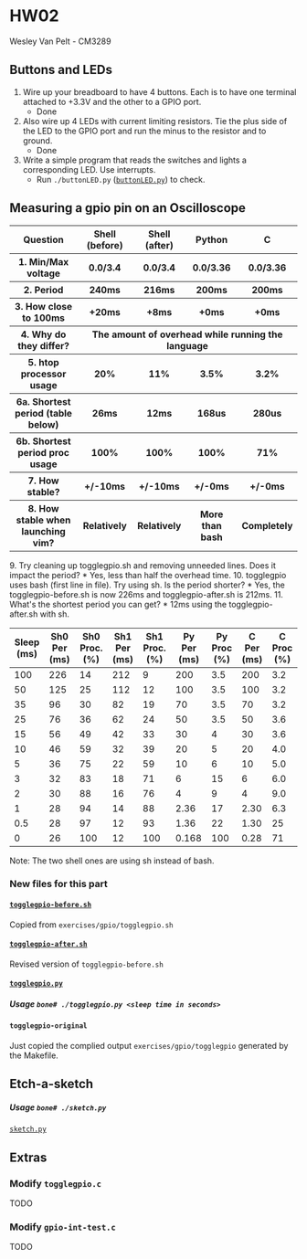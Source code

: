 # HW02
Wesley Van Pelt - CM3289

## Buttons and LEDs
1. Wire up your breadboard to have 4 buttons. Each is to have one terminal attached to +3.3V and the other to a GPIO port.
    * Done
2. Also wire up 4 LEDs with current limiting resistors. Tie the plus side of the LED to the GPIO port and run the minus to the resistor and to ground.
    * Done
3. Write a simple program that reads the switches and lights a corresponding LED. Use interrupts.
    * Run `./buttonLED.py` ([`buttonLED.py`](buttonLED.py)) to check.

## Measuring a gpio pin on an Oscilloscope
<table>
    <thead>
        <tr><th>Question</th> <th>Shell (before)</th> <th>Shell (after)</th> <th>Python</th> <th>C</th></tr>
    </thead>
    <tbody>
        <tr><th>1. Min/Max voltage</th> <th>0.0/3.4</th> <th>0.0/3.4</th> <th>0.0/3.36</th> <th>0.0/3.36</th></tr>
        <tr><th>2. Period</th> <th>240ms</th> <th>216ms</th> <th>200ms</th> <th>200ms</th></tr>
        <tr><th>3. How close to 100ms</th> <th>+20ms</th> <th>+8ms</th> <th>+0ms</th> <th>+0ms</th></tr>
        <tr><th>4. Why do they differ?</th> <th colspan=4>The amount of overhead while running the language</th></tr>
        <tr><th>5. htop processor usage</th> <th>20%</th> <th>11%</th> <th>3.5%</th> <th>3.2%</th></tr>
        <tr><th>6a. Shortest period (table below)</th> <th>26ms</th> <th>12ms</th> <th>168us</th> <th>280us</th></tr>
        <tr><th>6b. Shortest period proc usage</th> <th>100%</th> <th>100%</th> <th>100%</th> <th>71%</th></tr>
        <tr><th>7. How stable?</th> <th>+/-10ms</th> <th>+/-10ms</th> <th>+/-0ms</th> <th>+/-0ms</th></tr>
        <tr><th>8. How stable when launching vim?</th> <th>Relatively</th> <th>Relatively</th> <th>More than bash</th> <th>Completely</th></tr>
    </tbody>
</table>
9. Try cleaning up togglegpio.sh and removing unneeded lines. Does it impact the period?
     * Yes, less than half the overhead time.
10. togglegpio uses bash (first line in file). Try using sh. Is the period shorter?
     * Yes, the togglegpio-before.sh is now 226ms and togglegpio-after.sh is 212ms.
11. What's the shortest period you can get?
     * 12ms using the togglegpio-after.sh with sh.

| Sleep (ms) | Sh0 Per (ms) | Sh0 Proc. (%) | Sh1 Per (ms) | Sh1 Proc. (%) | Py Per (ms) | Py Proc (%) | C Per (ms) | C Proc (%) |
| ---------- | ------------ | ------------- | ------------ | ------------- | ----------- | ----------- | ---------- | ---------- |
| 100        | 226          | 14            | 212          | 9             | 200         | 3.5         | 200        | 3.2        |
| 50         | 125          | 25            | 112          | 12            | 100         | 3.5         | 100        | 3.2        |
| 35         | 96           | 30            | 82           | 19            | 70          | 3.5         | 70         | 3.2        |
| 25         | 76           | 36            | 62           | 24            | 50          | 3.5         | 50         | 3.6        |
| 15         | 56           | 49            | 42           | 33            | 30          | 4           | 30         | 3.6        |
| 10         | 46           | 59            | 32           | 39            | 20          | 5           | 20         | 4.0        |
| 5          | 36           | 75            | 22           | 59            | 10          | 6           | 10         | 5.0        |
| 3          | 32           | 83            | 18           | 71            | 6           | 15          | 6          | 6.0        |
| 2          | 30           | 88            | 16           | 76            | 4           | 9           | 4          | 9.0        |
| 1          | 28           | 94            | 14           | 88            | 2.36        | 17          | 2.30       | 6.3        |
| 0.5        | 28           | 97            | 12           | 93            | 1.36        | 22          | 1.30       | 25         |
| 0          | 26           | 100           | 12           | 100           | 0.168       | 100         | 0.28       | 71         |

Note: The two shell ones are using sh instead of bash.

### New files for this part
#### [`togglegpio-before.sh`](togglegpio-before.sh)
Copied from `exercises/gpio/togglegpio.sh`
#### [`togglegpio-after.sh`](togglegpio-after.sh)
Revised version of `togglegpio-before.sh`
#### [`togglegpio.py`](togglegpio.py)
##### Usage `bone# ./togglegpio.py <sleep time in seconds>`
#### `togglegpio-original`
Just copied the complied output `exercises/gpio/togglegpio` generated by the Makefile.

## Etch-a-sketch
##### Usage `bone# ./sketch.py`
[`sketch.py`](sketch.py)

## Extras
### Modify `togglegpio.c`
TODO
### Modify `gpio-int-test.c`
TODO

